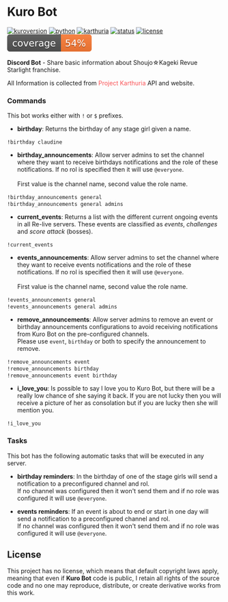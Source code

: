# Kuro Bot #

[![kuroversion](https://img.shields.io/badge/version-1.4.0-fe9952)]()
[![python](https://img.shields.io/badge/python-3.7-376fa0)](https://www.python.org/)
[![karthuria](https://img.shields.io/badge/Karthuria-API-fb5457)](https://karth.top/home)
[![status](https://img.shields.io/badge/status-online-green)]()
[![license](https://img.shields.io/badge/license-No%20license-blue)]()
[![coverage](coverage.svg)]()

**Discord Bot** - Share basic information about Shoujo☆Kageki Revue Starlight franchise.

All Information is collected from <span style="color:#fb5457;">Project Karthuria</span> API and website.

### Commands ###

This bot works either with `!` or `$` prefixes.

- **birthday**: Returns the birthday of any stage girl given a name.

```
!birthday claudine
```

- **birthday_announcements**: Allow server admins to set the channel where they want to receive birthdays notifications
  and the role of these notifications. If no rol is specified then it will use `@everyone`. <br><br>
  First value is the channel name, second value the role name.

```
!birthday_announcements general
!birthday_announcements general admins
```

- **current_events**: Returns a list with the different current ongoing events in all Re-live servers. These events are
  classified as _events_, _challenges_ and _score attack_ (bosses).

```
!current_events
```

- **events_announcements**: Allow server admins to set the channel where they want to receive events notifications and
  the role of these notifications. If no rol is specified then it will use `@everyone`. <br><br>
  First value is the channel name, second value the role name.

```
!events_announcements general
!events_announcements general admins
```

- **remove_announcements**: Allow server admins to remove an event or birthday announcements configurations to avoid
  receiving notifications from Kuro Bot on the pre-configured channels. <br>
  Please use `event`, `birthday` or both to specify the announcement to remove.

```
!remove_announcements event
!remove_announcements birthday
!remove_announcements event birthday
```

- **i_love_you**: Is possible to say I love you to Kuro Bot, but there will be a really low chance of she saying it
  back. If you are not lucky then you will receive a picture of her as consolation but if you are lucky then she will
  mention you.

```
!i_love_you
```

### Tasks ###

This bot has the following automatic tasks that will be executed in any server.

- **birthday reminders**: In the birthday of one of the stage girls will send a notification to a preconfigured channel
  and rol. <br>
  If no channel was configured then it won't send them and if no role was configured it will use `@everyone`.

- **events reminders**: If an event is about to end or start in one day will send a notification to a preconfigured
  channel and rol. <br>
  If no channel was configured then it won't send them and if no role was configured it will use `@everyone`.

## License ##

This project has no license, which means that default copyright laws apply, meaning that even if **Kuro Bot** code is
public, I retain all rights of the source code and no one may reproduce, distribute, or create derivative works from
this work.
